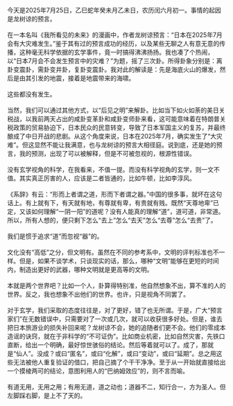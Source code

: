 今天是2025年7月25日，乙巳蛇年癸未月乙未日，农历闰六月初一。事情的起因是龙树谅的预言。<br><br>
在一本名叫《我所看见的未来》的漫画中，作者龙树谅预言：“日本在2025年7月会有大灾难发生。”鉴于其有过的预言成功的经历，以及某些无聊之人有意无意的传播，这种毫无科学依据的玄学事件，竟一时搞得沸沸扬扬。我也凑了个热闹，以“日本7月会不会发生预言中的灾难？”为题，摇了三次卦。所得卦象分别是：离卦变震卦，需卦变井卦，复卦变震卦。我对此的解读是：先是海底火山的爆发，然后是由其引发的地震，接着是地震带来的海啸。<br><br>
这些都没有发生。<br><br>
当然，我们可以通过其他方式，以“后见之明”来解卦。比如当下如火如荼的美日关税战，以我前两天占出的咸卦变革卦和咸卦变师卦来看，这可能意味着在特朗普关税政策的贸易胁迫下，日本民众的民意转变，导致了日本军国主义的复苏，并最终酿成了中日开战的悲剧。从这个角度来说，日本在2025年7月，确实发生了“大灾难”。但这显然不能让我满意，也与龙树谅的预言大相径庭。说到底，还是她的预言，我的预测，出现了可以被解释，但是不可被忽视的，根源性错误。<br><br>
没有玄学视角的科学，在我看来，不值一提。而没有科学视角的玄学，则一文不值。其实真正厉害的人，应该是二者皆通的，比如牛顿，比如李淳风。<br><br>
《系辞》有云：“形而上者谓之道，形而下者谓之器。”中国的很多事，就坏在这句话上。有上就有下，有天就有地，有尊就有卑，有贵就有贱。既然“天尊地卑”已定，又该如何理解“一阴一阳”的道呢？没有人能真的理解“道”，道可道，非常道。所以，所有人想的，便只剩下怎么“去上”怎么“去天”怎么“去尊”怎么“去贵”了。<br><br>
我们是惯于追求“道”而忽视“器”的。<br><br>
文化没有“高低”之分，但文明有。虽然在不同的参考系中，文明的评判标准也不一样。但是，如果不谈学术，只谈现实的话，那么，哪种“文明”能够在更短的时间内，制造出更好的武器，哪种文明就是更高等的文明。<br><br>
本就是两个世界吧？比如一个人，卦算得特别准，他自然想象不出，算不准的人的世界。反之，我也想象不出他们的世界。也许，只是视角不同罢了。<br><br>
对于玄学，我们采取的态度往往是，对了更好，错了也无所谓。于是，广大“预言家们”在无数错误中，只需要对了一次或几次，就可以收获很多好处。但是，谁去把日本旅游业的损失补回来呢？龙树谅不会，她的追随者们更不会。他们的零成本造谣的诀窍，就在于非科学的“不可证伪”。比如商业机密，比如自然灾害，先铁口直断，给出一个明确，最好惊世骇俗的结论。然后等着就可以了。成了，那就是“仙人”。没成？或曰“匿名”，或曰“化解”，或曰“变动”，或曰“延期”。总之用这些无法被他人重复验证的借口，把自己摘了个干干净净。至于从一开始就直接给出一个摸棱两可的结论，意图利用人的“巴纳姆效应”的，则不言而喻。<br><br>
有道无用，无用之用；有用无道，道之动也；道器不二，知行合一，方为圣人。但左脚踩右脚，是上不了天的。
